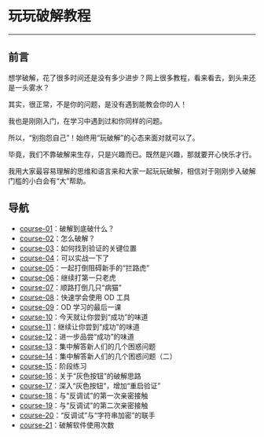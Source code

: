 # 玩玩破解教程

------

## 前言

想学破解，花了很多时间还是没有多少进步？网上很多教程，看来看去，到头来还是一头雾水？

其实，很正常，不是你的问题，是没有遇到能教会你的人！

我也是刚刚入门，在学习中遇到过和你同样的问题。

所以，“别抱怨自己”！始终用“玩破解”的心态来面对就可以了。

毕竟，我们不靠破解来生存，只是兴趣而已。既然是兴趣，那就要开心快乐才行。

我用大家最容易理解的思维和语言来和大家一起玩玩破解，相信对于刚刚步入破解门槛的小白会有“大”帮助。


## 导航

- [course-01](course-01.md)：破解到底破什么？
- [course-02](course-02.md)：怎么破解？
- [course-03](course-03.md)：如何找到验证的关键位置
- [course-04](course-04.md)：可以实战一下了
- [course-05](course-05.md)：一起打倒阻碍新手的“拦路虎”
- [course-06](course-06.md)：继续打第一只老虎
- [course-07](course-07.md)：顺路打倒几只“病猫”
- [course-08](course-08.md)：快速学会使用 OD 工具
- [course-09](course-09.md)：OD 学习的最后一课
- [course-10](course-10.md)：今天就让你尝到“成功”的味道
- [course-11](course-11.md)：继续让你尝到“成功”的味道
- [course-12](course-12.md)：进一步品尝“成功”的味道
- [course-13](course-13.md)：集中解答新人们的几个困惑问题
- [course-14](course-14.md)：集中解答新人们的几个困惑问题（二）
- [course-15](course-15.md)：阶段练习
- [course-16](course-16.md)：关于“灰色按钮”的破解思路
- [course-17](course-17.md)：深入“灰色按钮”，增加“重启验证”
- [course-18](course-18.md)：与“反调试”的第一次亲密接触 
- [course-19](course-19.md)：与“反调试”的第二次亲密接触
- [course-20](course-20.md)：“反调试”与“字符串加密”的联手
- [course-21](course-21.md)：破解软件使用次数

